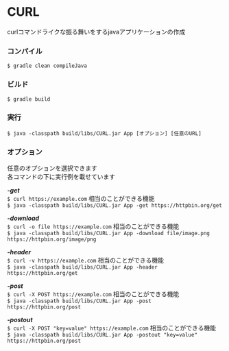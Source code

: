 # CURL

curlコマンドライクな振る舞いをするjavaアプリケーションの作成

### コンパイル

`$ gradle clean compileJava`

### ビルド

`$ gradle build`

### 実行

`$ java -classpath build/libs/CURL.jar App [オプション] [任意のURL]`

### オプション

任意のオプションを選択できます  
各コマンドの下に実行例を載せています  

***-get***  
`$ curl https://example.com` 相当のことができる機能  
`$ java -classpath build/libs/CURL.jar App -get https://httpbin.org/get`  

***-download***  
`$ curl -o file https://example.com` 相当のことができる機能  
`$ java -classpath build/libs/CURL.jar App -download file/image.png https://httpbin.org/image/png`  

***-header***  
`$ curl -v https://example.com` 相当のことができる機能  
`$ java -classpath build/libs/CURL.jar App -header https://httpbin.org/get`  

***-post***  
`$ curl -X POST https://example.com` 相当のことができる機能  
`$ java -classpath build/libs/CURL.jar App -post https://httpbin.org/post`  

***-postout***  
`$ curl -X POST "key=value" https://example.com` 相当のことができる機能  
`$ java -classpath build/libs/CURL.jar App -postout "key=value" https://httpbin.org/post`  
